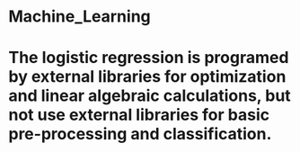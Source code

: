 # Machine_Learning

# The logistic regression is programed by external libraries for optimization and linear algebraic calculations, but not use external libraries for basic pre-processing and classification.
